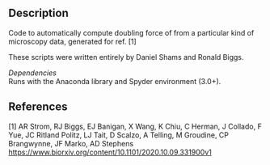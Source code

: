 ## Description
Code to automatically compute doubling force of from a particular kind of microscopy data, generated for ref. [1]

These scripts were written entirely by Daniel Shams and Ronald Biggs.

*Dependencies*  
Runs with the Anaconda library and Spyder environment (3.0+).

## References
[1] AR Strom, RJ Biggs, EJ Banigan, X Wang, K Chiu, C Herman, J Collado, F Yue, JC Ritland Politz, LJ Tait, 
D Scalzo, A Telling, M Groudine, CP Brangwynne, JF Marko, AD Stephens 
https://www.biorxiv.org/content/10.1101/2020.10.09.331900v1

